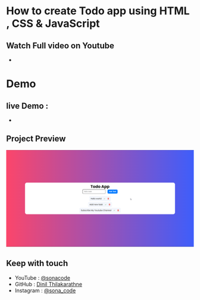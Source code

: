 # How to create Todo app using HTML , CSS & JavaScript

## Watch Full video on Youtube 
- 

# Demo 
## live Demo :
- 

## Project Preview

![](project-ss/preview.png)



## Keep with touch

- YouTube : [@sonacode]("https://www.youtube.com/@sonacode/videos")
- GitHub : [Dinil Thilakarathne]("https://github.com/Dinil-Thilakarathne/")
- Instagram : [@sona_code]("https://www.instagram.com/sona_code/")
